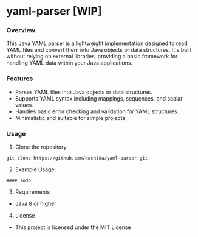 # yaml-parser [WIP]

### Overview
This Java YAML parser is a lightweight implementation designed to read YAML files and convert them into Java objects or data structures. It's built without relying on external libraries, providing a basic framework for handling YAML data within your Java applications.


### Features
- Parses YAML files into Java objects or data structures.
- Supports YAML syntax including mappings, sequences, and scalar values.
- Handles basic error checking and validation for YAML structures.
- Minimalistic and suitable for simple projects

### Usage

1. Clone the repository

```
git clone https://github.com/kachida/yaml-parser.git
```

2. Example Usage:

```
#### Todo
```

3. Requirements

- Java 8 or higher

4. License

- This project is licensed under the MIT License
